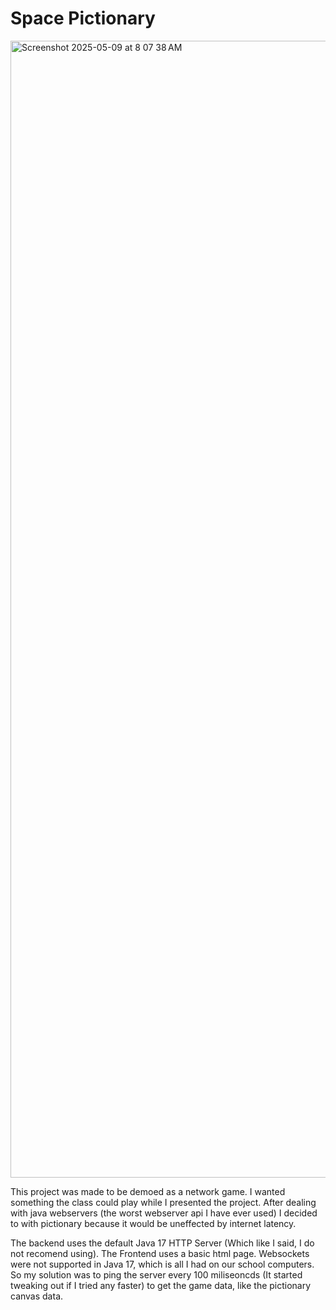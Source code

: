 # Space Pictionary
<img width="1819" alt="Screenshot 2025-05-09 at 8 07 38 AM" src="https://github.com/user-attachments/assets/637efc5e-fb42-4331-a86a-4a79aede4e1f" />

This project was made to be demoed as a network game. I wanted something the class could play while I presented the project.
After dealing with java webservers (the worst webserver api I have ever used) I decided to with pictionary because it would be uneffected
by internet latency.

The backend uses the default Java 17 HTTP Server (Which like I said, I do not recomend using).
The Frontend uses a basic html page. Websockets were not supported in Java 17, which is all I had on our school computers.
So my solution was to ping the server every 100 miliseoncds (It started tweaking out if I tried any faster) to get the game data, like
the pictionary canvas data.
